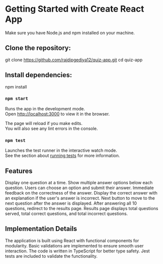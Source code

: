 # Getting Started with Create React App

Make sure you have Node.js and npm installed on your machine.

## Clone the repository:

git clone https://github.com/rajdipgediya12/quiz-app.git
cd quiz-app

## Install dependencies:
npm install

### `npm start`

Runs the app in the development mode.\
Open [http://localhost:3000](http://localhost:3000) to view it in the browser.

The page will reload if you make edits.\
You will also see any lint errors in the console.

### `npm test`

Launches the test runner in the interactive watch mode.\
See the section about [running tests](https://facebook.github.io/create-react-app/docs/running-tests) for more information.

## Features
Display one question at a time.
Show multiple answer options below each question.
Users can choose an option and submit their answer.
Immediate feedback on the correctness of the answer.
Display the correct answer with an explanation if the user's answer is incorrect.
Next button to move to the next question after the answer is displayed.
After answering all 10 questions, redirect to the results page.
Results page displays total questions served, total correct questions, and total incorrect questions.

## Implementation Details
The application is built using React with functional components for modularity.
Basic validations are implemented to ensure smooth user interaction.
The code is written in TypeScript for better type safety.
Jest tests are included to validate the functionality.